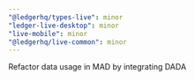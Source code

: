 ```yaml
---
"@ledgerhq/types-live": minor
"ledger-live-desktop": minor
"live-mobile": minor
"@ledgerhq/live-common": minor
---
```


Refactor data usage in MAD by integrating DADA
